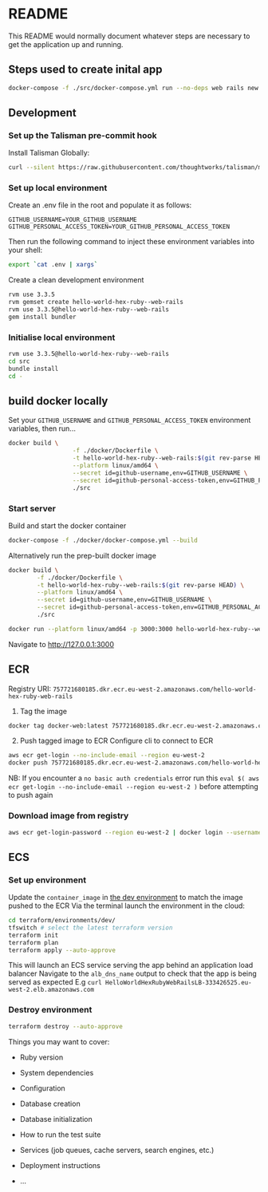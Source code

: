 # README

This README would normally document whatever steps are necessary to get the
application up and running.


## Steps used to create inital app
```bash
docker-compose -f ./src/docker-compose.yml run --no-deps web rails new . --force --skip-active-record --skip-action-cable --skip-active-storage

```

## Development
### Set up the Talisman pre-commit hook
Install Talisman Globally:
```bash
curl --silent https://raw.githubusercontent.com/thoughtworks/talisman/master/global_install_scripts/install.bash | bash

```


### Set up local environment
Create an .env file in the root and populate it as follows:
```
GITHUB_USERNAME=YOUR_GITHUB_USERNAME
GITHUB_PERSONAL_ACCESS_TOKEN=YOUR_GITHUB_PERSONAL_ACCESS_TOKEN

```

Then run the following command to inject these environment variables into your shell:
```bash
export `cat .env | xargs`

```

Create a clean development environment
```bash
rvm use 3.3.5
rvm gemset create hello-world-hex-ruby--web-rails
rvm use 3.3.5@hello-world-hex-ruby--web-rails
gem install bundler

```


### Initialise local environment
```bash
rvm use 3.3.5@hello-world-hex-ruby--web-rails
cd src
bundle install
cd -
```



## build docker locally
Set your `GITHUB_USERNAME` and `GITHUB_PERSONAL_ACCESS_TOKEN` environment variables, then run...
```bash
docker build \
                  -f ./docker/Dockerfile \
                  -t hello-world-hex-ruby--web-rails:$(git rev-parse HEAD) \
                  --platform linux/amd64 \
                  --secret id=github-username,env=GITHUB_USERNAME \
                  --secret id=github-personal-access-token,env=GITHUB_PERSONAL_ACCESS_TOKEN \
                  ./src
```

### Start server
Build and start the docker container
```bash
docker-compose -f ./docker/docker-compose.yml --build

```
Alternatively run the prep-built docker image
```bash
docker build \
        -f ./docker/Dockerfile \
        -t hello-world-hex-ruby--web-rails:$(git rev-parse HEAD) \
        --platform linux/amd64 \
        --secret id=github-username,env=GITHUB_USERNAME \
        --secret id=github-personal-access-token,env=GITHUB_PERSONAL_ACCESS_TOKEN \
        ./src

docker run --platform linux/amd64 -p 3000:3000 hello-world-hex-ruby--web-rails:$(git rev-parse HEAD)
```


Navigate to http://127.0.0.1:3000




## ECR
Registry URI: `757721680185.dkr.ecr.eu-west-2.amazonaws.com/hello-world-hex-ruby-web-rails`

1. Tag the image
```bash
docker tag docker-web:latest 757721680185.dkr.ecr.eu-west-2.amazonaws.com/hello-world-hex-ruby-web-rails:v3
```
2. Push tagged image to ECR
Configure cli to connect to ECR
```bash
aws ecr get-login --no-include-email --region eu-west-2
docker push 757721680185.dkr.ecr.eu-west-2.amazonaws.com/hello-world-hex-ruby-web-rails:v3
```

NB: If you encounter a `no basic auth credentials` error run this `eval $( aws ecr get-login --no-include-email --region eu-west-2 )` before attempting to push again

### Download image from registry
```bash
aws ecr get-login-password --region eu-west-2 | docker login --username AWS --password-stdin ${ECR_REGISTRY}

```


## ECS

### Set up environment
Update the `container_image` in [the dev environment](./terraform/environments/dev/main.tf) to match the image pushed to the ECR
Via the terminal launch the environment in the cloud:
```bash
cd terraform/environments/dev/
tfswitch # select the latest terraform version
terraform init
terraform plan
terraform apply --auto-approve

```
This will launch an ECS service serving the app behind an application load balancer
Navigate to the `alb_dns_name` output to check that the app is being served as expected
E.g `curl HelloWorldHexRubyWebRailsLB-333426525.eu-west-2.elb.amazonaws.com`

### Destroy environment
```bash
terraform destroy --auto-approve

```



Things you may want to cover:

* Ruby version

* System dependencies

* Configuration

* Database creation

* Database initialization

* How to run the test suite

* Services (job queues, cache servers, search engines, etc.)

* Deployment instructions

* ...



